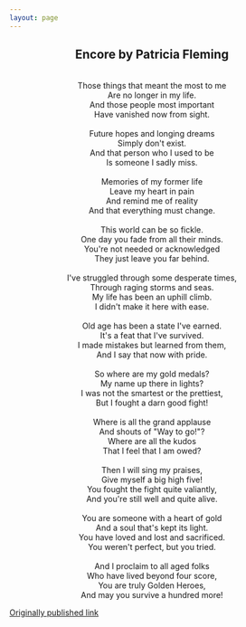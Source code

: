 ```yaml
---
layout: page
---
```


<h2 align="center">Encore by Patricia Fleming</h2>

<div align="center">
<br>
Those things that meant the most to me<br> 
Are no longer in my life. <br> 
And those people most important <br> 
Have vanished now from sight. <br>
<br>
Future hopes and longing dreams <br>
Simply don't exist. <br>
And that person who I used to be <br>
Is someone I sadly miss. <br>
<br>
Memories of my former life <br>
Leave my heart in pain <br>
And remind me of reality <br>
And that everything must change. <br>
<br>
This world can be so fickle. <br>
One day you fade from all their minds. <br>
You're not needed or acknowledged <br>
They just leave you far behind. <br>
<br>
I've struggled through some desperate times, <br>
Through raging storms and seas. <br>
My life has been an uphill climb. <br>
I didn't make it here with ease. <br>
<br>
Old age has been a state I've earned. <br>
It's a feat that I've survived. <br>
I made mistakes but learned from them, <br>
And I say that now with pride. <br>
<br>
So where are my gold medals? <br>
My name up there in lights? <br>
I was not the smartest or the prettiest, <br>
But I fought a darn good fight! <br>
<br>
Where is all the grand applause <br>
And shouts of "Way to go!"? <br>
Where are all the kudos <br>
That I feel that I am owed? <br>
<br>
Then I will sing my praises, <br>
Give myself a big high five! <br>
You fought the fight quite valiantly, <br>
And you're still well and quite alive. <br>
<br>
You are someone with a heart of gold <br>
And a soul that's kept its light. <br>
You have loved and lost and sacrificed. <br>
You weren't perfect, but you tried. <br>
<br>
And I proclaim to all aged folks <br>
Who have lived beyond four score, <br>
You are truly Golden Heroes, <br>
And may you survive a hundred more! <br>

</div>

[Originally published link]("https://www.familyfriendpoems.com/poem/encore")
